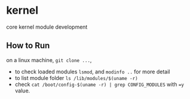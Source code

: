 # kernel

core kernel module development

## How to Run

on a linux machine, `git clone ...`,

- to check loaded modules `lsmod`, and `modinfo ..` for more detail
- to list module folder `ls /lib/modules/$(uname -r)`
- check  `cat /boot/config-$(uname -r) | grep CONFIG_MODULES` with `=y` value.